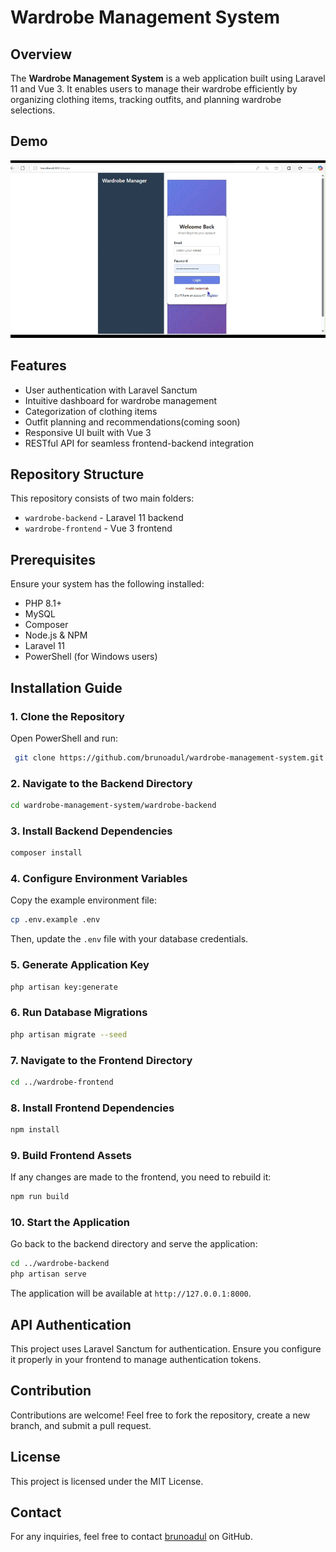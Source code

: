 # Wardrobe Management System

## Overview
The **Wardrobe Management System** is a web application built using Laravel 11 and Vue 3. It enables users to manage their wardrobe efficiently by organizing clothing items, tracking outfits, and planning wardrobe selections.

## Demo
![Demo](demo.gif)

## Features
- User authentication with Laravel Sanctum
- Intuitive dashboard for wardrobe management
- Categorization of clothing items
- Outfit planning and recommendations(coming soon)
- Responsive UI built with Vue 3
- RESTful API for seamless frontend-backend integration

## Repository Structure
This repository consists of two main folders:
- `wardrobe-backend` - Laravel 11 backend
- `wardrobe-frontend` - Vue 3 frontend

## Prerequisites
Ensure your system has the following installed:
- PHP 8.1+
- MySQL
- Composer
- Node.js & NPM
- Laravel 11
- PowerShell (for Windows users)

## Installation Guide

### 1. Clone the Repository
Open PowerShell and run:
```sh
 git clone https://github.com/brunoadul/wardrobe-management-system.git
```

### 2. Navigate to the Backend Directory
```sh
cd wardrobe-management-system/wardrobe-backend
```

### 3. Install Backend Dependencies
```sh
composer install
```

### 4. Configure Environment Variables
Copy the example environment file:
```sh
cp .env.example .env
```
Then, update the `.env` file with your database credentials.

### 5. Generate Application Key
```sh
php artisan key:generate
```

### 6. Run Database Migrations
```sh
php artisan migrate --seed
```

### 7. Navigate to the Frontend Directory
```sh
cd ../wardrobe-frontend
```

### 8. Install Frontend Dependencies
```sh
npm install
```

### 9. Build Frontend Assets
If any changes are made to the frontend, you need to rebuild it:
```sh
npm run build
```

### 10. Start the Application
Go back to the backend directory and serve the application:
```sh
cd ../wardrobe-backend
php artisan serve
```
The application will be available at `http://127.0.0.1:8000`.

## API Authentication
This project uses Laravel Sanctum for authentication. Ensure you configure it properly in your frontend to manage authentication tokens.

## Contribution
Contributions are welcome! Feel free to fork the repository, create a new branch, and submit a pull request.

## License
This project is licensed under the MIT License.

## Contact
For any inquiries, feel free to contact [brunoadul](https://github.com/brunoadul) on GitHub.

